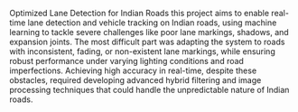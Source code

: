 Optimized Lane Detection for Indian Roads  this project aims to enable real-time lane detection and vehicle tracking on Indian roads,
using machine learning to tackle severe challenges like poor lane markings, shadows, and expansion joints. The most difficult part was adapting the system to roads with 
inconsistent, fading, or non-existent lane markings, while ensuring robust performance under varying lighting conditions and road imperfections. Achieving high accuracy
in real-time, despite these obstacles, required developing advanced hybrid filtering and image processing techniques that could handle the unpredictable nature of Indian roads.
